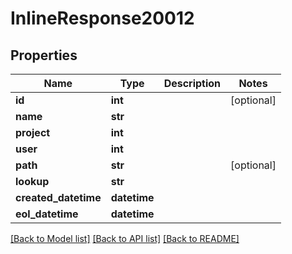 # InlineResponse20012

## Properties
Name | Type | Description | Notes
------------ | ------------- | ------------- | -------------
**id** | **int** |  | [optional] 
**name** | **str** |  | 
**project** | **int** |  | 
**user** | **int** |  | 
**path** | **str** |  | [optional] 
**lookup** | **str** |  | 
**created_datetime** | **datetime** |  | 
**eol_datetime** | **datetime** |  | 

[[Back to Model list]](../README.md#documentation-for-models) [[Back to API list]](../README.md#documentation-for-api-endpoints) [[Back to README]](../README.md)

